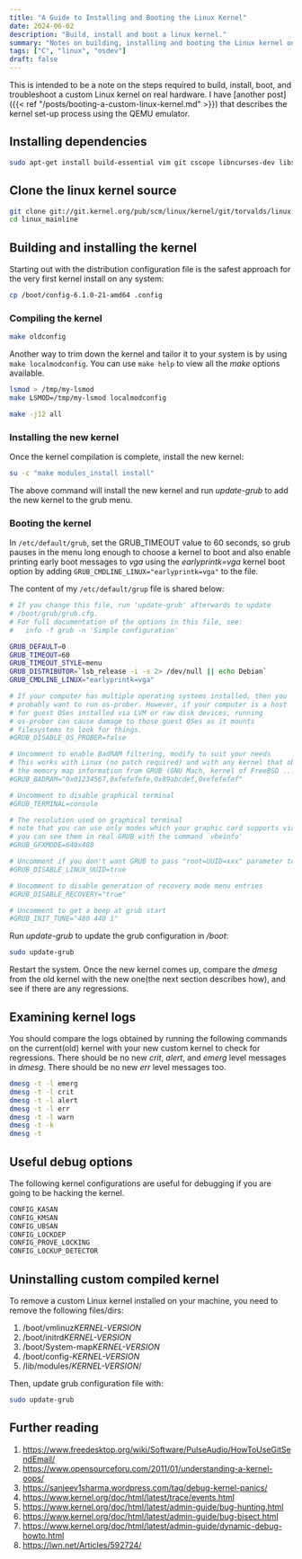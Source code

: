 ```yaml
---
title: "A Guide to Installing and Booting the Linux Kernel"
date: 2024-06-02
description: "Build, install and boot a linux kernel."
summary: "Notes on building, installing and booting the Linux kernel on real hardware."
tags: ["C", "linux", "osdev"]
draft: false
---
```


This is intended to be a note on the steps required to build, install, boot, and troubleshoot a custom Linux kernel on real hardware. I have [another post]({{< ref "/posts/booting-a-custom-linux-kernel.md" >}}) that describes the kernel set-up process using the QEMU emulator.

## Installing dependencies

```sh
sudo apt-get install build-essential vim git cscope libncurses-dev libssl-dev bison flex
```

## Clone the linux kernel source

```sh
git clone git://git.kernel.org/pub/scm/linux/kernel/git/torvalds/linux.git linux_mainline
cd linux_mainline
```

## Building and installing the kernel

Starting out with the distribution configuration file is the safest approach for the very first kernel install on any system:

```sh
cp /boot/config-6.1.0-21-amd64 .config
```

### Compiling the kernel

```sh
make oldconfig
```

Another way to trim down the kernel and tailor it to your system is by using `make localmodconfig`. You can use `make help` to view all the *make* options available.

```sh
lsmod > /tmp/my-lsmod
make LSMOD=/tmp/my-lsmod localmodconfig
```

```sh
make -j12 all
```

### Installing the new kernel

Once the kernel compilation is complete, install the new kernel:

```sh
su -c "make modules_install install"
```

The above command will install the new kernel and run *update-grub* to add the new kernel to the grub menu.

### Booting the kernel

In `/etc/default/grub`, set the GRUB_TIMEOUT value to 60 seconds, so grub pauses in the menu long enough to choose a kernel to boot and also enable printing early boot messages to *vga* using the *earlyprintk=vga* kernel boot option by adding `GRUB_CMDLINE_LINUX="earlyprintk=vga"` to the file.

The content of my `/etc/default/grup` file is shared below:

```sh
# If you change this file, run 'update-grub' afterwards to update
# /boot/grub/grub.cfg.
# For full documentation of the options in this file, see:
#   info -f grub -n 'Simple configuration'

GRUB_DEFAULT=0
GRUB_TIMEOUT=60
GRUB_TIMEOUT_STYLE=menu
GRUB_DISTRIBUTOR=`lsb_release -i -s 2> /dev/null || echo Debian`
GRUB_CMDLINE_LINUX="earlyprintk=vga"

# If your computer has multiple operating systems installed, then you
# probably want to run os-prober. However, if your computer is a host
# for guest OSes installed via LVM or raw disk devices, running
# os-prober can cause damage to those guest OSes as it mounts
# filesystems to look for things.
#GRUB_DISABLE_OS_PROBER=false

# Uncomment to enable BadRAM filtering, modify to suit your needs
# This works with Linux (no patch required) and with any kernel that obtains
# the memory map information from GRUB (GNU Mach, kernel of FreeBSD ...)
#GRUB_BADRAM="0x01234567,0xfefefefe,0x89abcdef,0xefefefef"

# Uncomment to disable graphical terminal
#GRUB_TERMINAL=console

# The resolution used on graphical terminal
# note that you can use only modes which your graphic card supports via VBE
# you can see them in real GRUB with the command `vbeinfo'
#GRUB_GFXMODE=640x480

# Uncomment if you don't want GRUB to pass "root=UUID=xxx" parameter to Linux
#GRUB_DISABLE_LINUX_UUID=true

# Uncomment to disable generation of recovery mode menu entries
#GRUB_DISABLE_RECOVERY="true"

# Uncomment to get a beep at grub start
#GRUB_INIT_TUNE="480 440 1"
```

Run *update-grub* to update the grub configuration in */boot*:

```sh
sudo update-grub
```

Restart the system. Once the new kernel comes up, compare the *dmesg* from the old kernel with the new one(the next section describes how), and see if there are any regressions.

## Examining kernel logs

You should compare the logs obtained by running the following commands on the current(old) kernel with your new custom kernel to check for regressions. There should be no new *crit*, *alert*, and *emerg* level messages in *dmesg*. There should be no new *err* level messages too.

```sh
dmesg -t -l emerg
dmesg -t -l crit
dmesg -t -l alert
dmesg -t -l err
dmesg -t -l warn
dmesg -t -k
dmesg -t
```

## Useful debug options

The following kernel configurations are useful for debugging if you are going to be hacking the kernel.

```sh
CONFIG_KASAN
CONFIG_KMSAN
CONFIG_UBSAN
CONFIG_LOCKDEP
CONFIG_PROVE_LOCKING
CONFIG_LOCKUP_DETECTOR
```

## Uninstalling custom compiled kernel

To remove a custom Linux kernel installed on your machine, you need to remove the following files/dirs:

1. /boot/vmlinuz*KERNEL-VERSION*
2. /boot/initrd*KERNEL-VERSION*
3. /boot/System-map*KERNEL-VERSION*
4. /boot/config-*KERNEL-VERSION*
5. /lib/modules/*KERNEL-VERSION*/

Then, update grub configuration file with:

```sh
sudo update-grub
```

## Further reading

1. https://www.freedesktop.org/wiki/Software/PulseAudio/HowToUseGitSendEmail/
2. https://www.opensourceforu.com/2011/01/understanding-a-kernel-oops/
3. https://sanjeev1sharma.wordpress.com/tag/debug-kernel-panics/
4. https://www.kernel.org/doc/html/latest/trace/events.html
5. https://www.kernel.org/doc/html/latest/admin-guide/bug-hunting.html
6. https://www.kernel.org/doc/html/latest/admin-guide/bug-bisect.html
7. https://www.kernel.org/doc/html/latest/admin-guide/dynamic-debug-howto.html
8. https://lwn.net/Articles/592724/
